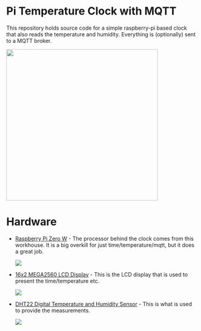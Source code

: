 # Pi Temperature Clock with MQTT
This repository holds source code for a simple raspberry-pi based clock that also reads the temperature and humidity.  Everything is (optionally) sent to a MQTT broker.

<img src="./images/piclock.jpg" width=400>

# Hardware
- [Raspberry Pi Zero W](https://amzn.to/2PeQ0qs)  - The processor behind the clock comes from this workhouse. It is a big overkill for just time/temperature/mqtt, but it does a great job.

    [<img src="https://ws-na.amazon-adsystem.com/widgets/q?_encoding=UTF8&ASIN=B0748MPQT4&Format=_SL160_&ID=AsinImage&MarketPlace=US&ServiceVersion=20070822&WS=1&tag=nat1craft-20&language=en_US">](https://www.amazon.com/Vilros-Raspberry-Starter-Power-Premium/dp/B0748MPQT4?dchild=1&keywords=raspberry+pi+zero+w&qid=1619016479&sr=8-1&linkCode=li2&tag=nat1craft-20&linkId=b749a733f063627b4225d38201c11d27&language=en_US&ref_=as_li_ss_il)


- [16x2 MEGA2560 LCD Display](https://amzn.to/3arzD0Q) - This is the LCD display that is used to present the time/temperature etc.

    [<img src="https://ws-na.amazon-adsystem.com/widgets/q?_encoding=UTF8&ASIN=B0711WLVP9&Format=_SL160_&ID=AsinImage&MarketPlace=US&ServiceVersion=20070822&WS=1&tag=nat1craft-20&language=en_US">](https://www.amazon.com/gp/product/B0711WLVP9?ie=UTF8&psc=1&linkCode=li2&tag=nat1craft-20&linkId=a4321b8be7f033fa7dda9d4f28c95bf9&language=en_US&ref_=as_li_ss_il)


- [DHT22 Digital Temperature and Humidity Sensor](https://amzn.to/3eqXIq6) - This is what is used to provide the measurements.

    [<img src="https://ws-na.amazon-adsystem.com/widgets/q?_encoding=UTF8&ASIN=B07H2RP26F&Format=_SL160_&ID=AsinImage&MarketPlace=US&ServiceVersion=20070822&WS=1&tag=nat1craft-20&language=en_US">](https://www.amazon.com/gp/product/B07H2RP26F?ie=UTF8&psc=1&linkCode=li2&tag=nat1craft-20&linkId=72beb92062b04c265c86a1c56f96861c&language=en_US&ref_=as_li_ss_il)


